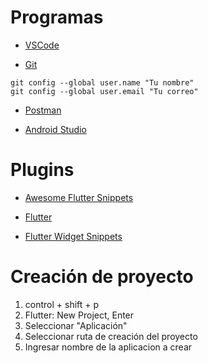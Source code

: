 # Programas
* [VSCode](https://code.visualstudio.com/)

* [Git](https://git-scm.com/)
``` 
git config --global user.name "Tu nombre"
git config --global user.email "Tu correo"
```

* [Postman](https://www.getpostman.com/downloads/)

* [Android Studio](https://developer.android.com/studio)


# Plugins

* [Awesome Flutter Snippets](https://marketplace.visualstudio.com/items?itemName=Nash.awesome-flutter-snippets)

* [Flutter](https://marketplace.visualstudio.com/items?itemName=Dart-Code.flutter)

* [Flutter Widget Snippets](https://marketplace.visualstudio.com/items?itemName=alexisvt.flutter-snippets)


# Creación de proyecto

1. control + shift + p
2. Flutter: New Project, Enter
3. Seleccionar "Aplicación"
4. Seleccionar ruta de creación del proyecto
5. Ingresar nombre de la aplicacion a crear